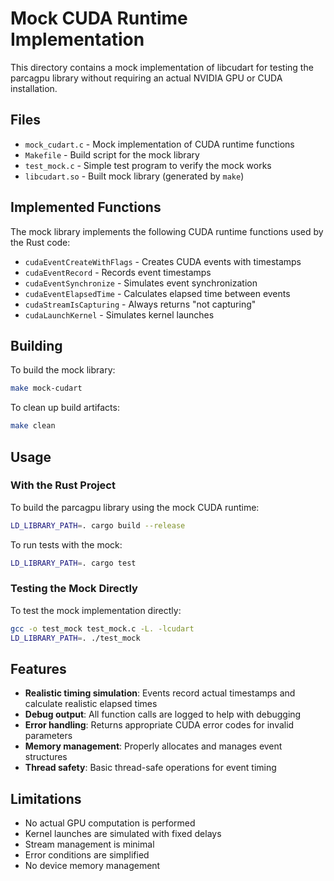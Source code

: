 # Mock CUDA Runtime Implementation

This directory contains a mock implementation of libcudart for testing the parcagpu library without requiring an actual NVIDIA GPU or CUDA installation.

## Files

- `mock_cudart.c` - Mock implementation of CUDA runtime functions
- `Makefile` - Build script for the mock library
- `test_mock.c` - Simple test program to verify the mock works
- `libcudart.so` - Built mock library (generated by `make`)

## Implemented Functions

The mock library implements the following CUDA runtime functions used by the Rust code:

- `cudaEventCreateWithFlags` - Creates CUDA events with timestamps
- `cudaEventRecord` - Records event timestamps
- `cudaEventSynchronize` - Simulates event synchronization
- `cudaEventElapsedTime` - Calculates elapsed time between events
- `cudaStreamIsCapturing` - Always returns "not capturing"
- `cudaLaunchKernel` - Simulates kernel launches

## Building

To build the mock library:

```bash
make mock-cudart
```

To clean up build artifacts:

```bash
make clean
```

## Usage

### With the Rust Project

To build the parcagpu library using the mock CUDA runtime:

```bash
LD_LIBRARY_PATH=. cargo build --release
```

To run tests with the mock:

```bash
LD_LIBRARY_PATH=. cargo test
```

### Testing the Mock Directly

To test the mock implementation directly:

```bash
gcc -o test_mock test_mock.c -L. -lcudart
LD_LIBRARY_PATH=. ./test_mock
```

## Features

- **Realistic timing simulation**: Events record actual timestamps and calculate realistic elapsed times
- **Debug output**: All function calls are logged to help with debugging
- **Error handling**: Returns appropriate CUDA error codes for invalid parameters
- **Memory management**: Properly allocates and manages event structures
- **Thread safety**: Basic thread-safe operations for event timing

## Limitations

- No actual GPU computation is performed
- Kernel launches are simulated with fixed delays
- Stream management is minimal
- Error conditions are simplified
- No device memory management